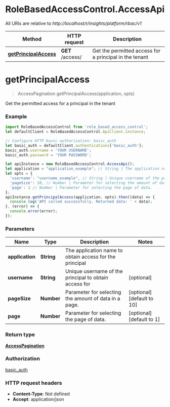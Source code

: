 # RoleBasedAccessControl.AccessApi

All URIs are relative to *http://localhost/r/insights/platform/rbac/v1*

Method | HTTP request | Description
------------- | ------------- | -------------
[**getPrincipalAccess**](AccessApi.md#getPrincipalAccess) | **GET** /access/ | Get the permitted access for a principal in the tenant


<a name="getPrincipalAccess"></a>
# **getPrincipalAccess**
> AccessPagination getPrincipalAccess(application, opts)

Get the permitted access for a principal in the tenant

### Example
```javascript
import RoleBasedAccessControl from 'role_based_access_control';
let defaultClient = RoleBasedAccessControl.ApiClient.instance;

// Configure HTTP basic authorization: basic_auth
let basic_auth = defaultClient.authentications['basic_auth'];
basic_auth.username = 'YOUR USERNAME';
basic_auth.password = 'YOUR PASSWORD';

let apiInstance = new RoleBasedAccessControl.AccessApi();
let application = "application_example"; // String | The application name to obtain access for the principal
let opts = {
  'username': "username_example", // String | Unique username of the principal to obtain access for
  'pageSize': 10, // Number | Parameter for selecting the amount of data in a page.
  'page': 1 // Number | Parameter for selecting the page of data.
};
apiInstance.getPrincipalAccess(application, opts).then((data) => {
  console.log('API called successfully. Returned data: ' + data);
}, (error) => {
  console.error(error);
});

```

### Parameters

Name | Type | Description  | Notes
------------- | ------------- | ------------- | -------------
 **application** | **String**| The application name to obtain access for the principal | 
 **username** | **String**| Unique username of the principal to obtain access for | [optional] 
 **pageSize** | **Number**| Parameter for selecting the amount of data in a page. | [optional] [default to 10]
 **page** | **Number**| Parameter for selecting the page of data. | [optional] [default to 1]

### Return type

[**AccessPagination**](AccessPagination.md)

### Authorization

[basic_auth](../README.md#basic_auth)

### HTTP request headers

 - **Content-Type**: Not defined
 - **Accept**: application/json

